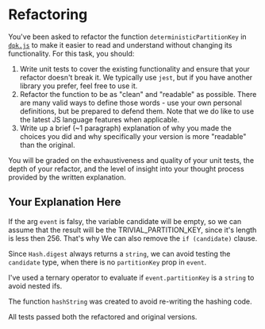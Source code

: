 # Refactoring

You've been asked to refactor the function `deterministicPartitionKey` in [`dpk.js`](dpk.js) to make it easier to read and understand without changing its functionality. For this task, you should:

1. Write unit tests to cover the existing functionality and ensure that your refactor doesn't break it. We typically use `jest`, but if you have another library you prefer, feel free to use it.
2. Refactor the function to be as "clean" and "readable" as possible. There are many valid ways to define those words - use your own personal definitions, but be prepared to defend them. Note that we do like to use the latest JS language features when applicable.
3. Write up a brief (~1 paragraph) explanation of why you made the choices you did and why specifically your version is more "readable" than the original.

You will be graded on the exhaustiveness and quality of your unit tests, the depth of your refactor, and the level of insight into your thought process provided by the written explanation.

## Your Explanation Here
If the arg `event` is falsy, the variable candidate will be empty, so we can assume that the result will be the TRIVIAL_PARTITION_KEY, since it's length is less then 256. That's why We can also remove the `if (candidate)` clause.

Since `Hash.digest` always returns a `string`, we can avoid testing the `candidate` type, when there is no `partitionKey` prop in `event`.

I've used a ternary operator to evaluate if `event.partitionKey` is a `string` to avoid nested ifs.

The function `hashString` was created to avoid re-writing the hashing code.

All tests passed both the refactored and original versions.